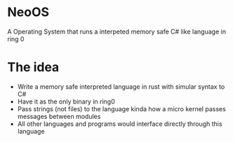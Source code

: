 # NeoOS
A Operating System that runs a interpeted memory safe C# like language in ring 0

# The idea
- Write a memory safe interpreted language in rust with simular syntax to C#
- Have it as the only binary in ring0
- Pass strings (not files) to the language kinda how a micro kernel passes messages between modules
- All other languages and programs would interface directly through this language
